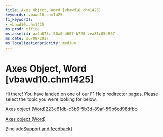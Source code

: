 ```yaml
---
title: Axes Object, Word [vbawd10.chm1425]
keywords: vbawd10.chm1425
f1_keywords:
- vbawd10.chm1425
ms.prod: office
ms.assetid: aa4a873c-30a0-4607-b720-cea81c85e807
ms.date: 06/08/2017
ms.localizationpriority: medium
---
```



# Axes Object, Word [vbawd10.chm1425]

Hi there! You have landed on one of our F1 Help redirector pages. Please select the topic you were looking for below.

[Axes object (Word)223c61db-c3b6-5b3d-89af-59b6cd98dfbb](https://msdn.microsoft.com/library/223c61db-c3b6-5b3d-89af-59b6cd98dfbb%28Office.15%29.aspx)

[Axes object (Word)](https://msdn.microsoft.com/library/57261ca9-7fd6-ba99-19bd-5df8e940f714%28Office.15%29.aspx)

[!include[Support and feedback](~/includes/feedback-boilerplate.md)]